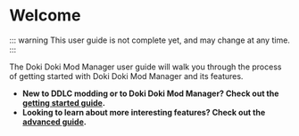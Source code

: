# Welcome

::: warning
This user guide is not complete yet, and may change at any time.
:::

The Doki Doki Mod Manager user guide will walk you through the process of getting started with Doki Doki Mod Manager and its features.

* **New to DDLC modding or to Doki Doki Mod Manager? Check out the [getting started guide](installation.md).**
* **Looking to learn about more interesting features? Check out the [advanced guide](#).**  
